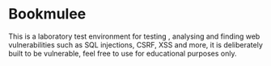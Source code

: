 # Bookmulee

This is a laboratory test environment for testing , analysing and finding web vulnerabilities such as SQL injections, CSRF, XSS and more, it is deliberately built to be vulnerable, feel free to use for educational purposes only.